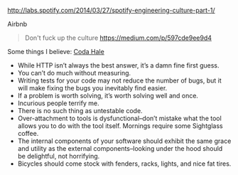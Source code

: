 http://labs.spotify.com/2014/03/27/spotify-engineering-culture-part-1/

Airbnb
> Don't fuck up the culture
https://medium.com/p/597cde9ee9d4

Some things I believe: [Coda Hale](http://codahale.com/about.html)

* While HTTP isn’t always the best answer, it’s a damn fine first guess.
* You can’t do much without measuring.
* Writing tests for your code may not reduce the number of bugs, but it will make fixing the bugs you inevitably find easier.
* If a problem is worth solving, it’s worth solving well and once.
* Incurious people terrify me.
* There is no such thing as untestable code.
* Over-attachment to tools is dysfunctional–don’t mistake what the tool allows you to do with the tool itself.
Mornings require some Sightglass coffee.
* The internal components of your software should exhibit the same grace and utility as the external components–looking under the hood should be delightful, not horrifying.
* Bicycles should come stock with fenders, racks, lights, and nice fat tires.
